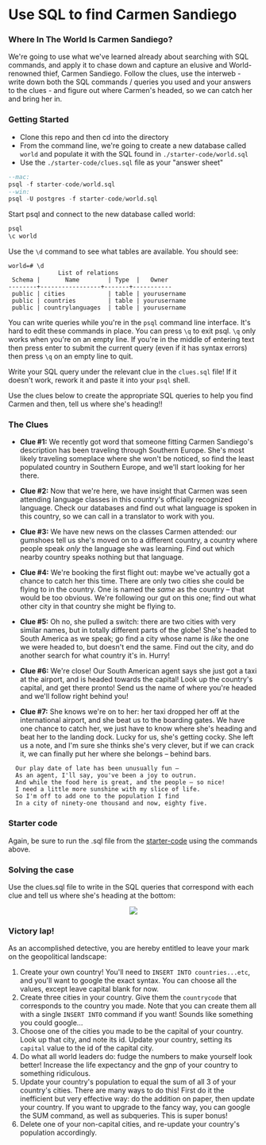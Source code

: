 # Use SQL to find Carmen Sandiego

### Where In The World Is Carmen Sandiego?

We're going to use what we've learned already about searching with SQL commands, and apply it to chase down and capture an elusive and World-renowned thief, Carmen Sandiego. Follow the clues, use the interweb - write down both the SQL commands / queries you used and your answers to the clues - and figure out where Carmen's headed, so we can catch her and bring her in.


### Getting Started

- Clone this repo and then cd into the directory
- From the command line, we're going to create a new database called `world` and populate it with the SQL found in `./starter-code/world.sql`
- Use the `./starter-code/clues.sql` file as your "answer sheet"

```sql
--mac:
psql -f starter-code/world.sql
--win:
psql -U postgres -f starter-code/world.sql

```

Start psql and connect to the new database called world:

```sql
psql
\c world
```

Use the `\d` command to see what tables are available. You should see:

```
world=# \d
              List of relations
 Schema |       Name        | Type  |   Owner   
--------+-----------------+-------+-----------
 public | cities            | table | yourusername
 public | countries         | table | yourusername
 public | countrylanguages  | table | yourusername
```

You can write queries while you're in the `psql` command line interface. It's hard
to edit these commands in place. You can press `\q` to exit psql. `\q` only works
when you're on an empty line. If you're in the middle of entering text then press enter
to submit the current query (even if it has syntax errors) then press `\q` on an
empty line to quit.

Write your SQL query under the relevant clue in the `clues.sql` file! 
If it doesn't work, rework it and paste it into your `psql` shell.

Use the clues below to create the appropriate SQL queries to help you find Carmen and then, tell us where she's heading!!

### The Clues

  - **Clue #1:** We recently got word that someone fitting Carmen Sandiego's description has been traveling through Southern Europe. She's most likely traveling someplace where she won't be noticed, so find the least populated country in Southern Europe, and we'll start looking for her there.

  - **Clue #2:** Now that we're here, we have insight that Carmen was seen attending language classes in this country's officially recognized language. Check our databases and find out what language is spoken in this country, so we can call in a translator to work with you.

  - **Clue #3:** We have new news on the classes Carmen attended: our gumshoes tell us she's moved on to a different country, a country where people speak *only* the language she was learning. Find out which nearby country speaks nothing but that language.

  - **Clue #4:** We're booking the first flight out: maybe we've actually got a chance to catch her this time. There are only two cities she could be flying to in the country. One is named the *same* as the country – that would be too obvious. We're following our gut on this one; find out what other city in that country she might be flying to.

  - **Clue #5:** Oh no, she pulled a switch: there are two cities with very similar names, but in totally different parts of the globe! She's headed to South America as we speak; go find a city whose name is *like* the one we were headed to, but doesn't end the same. Find out the city, and do another search for what country it's in. Hurry!

  - **Clue #6:** We're close! Our South American agent says she just got a taxi at the airport, and is headed towards the capital! Look up the country's capital, and get there pronto! Send us the name of where you're headed and we'll follow right behind you!

  - **Clue #7:** She knows we're on to her: her taxi dropped her off at the international airport, and she beat us to the boarding gates. We have one chance to catch her, we just have to know where she's heading and beat her to the landing dock.
Lucky for us, she's getting cocky. She left us a note, and I'm sure she thinks she's very clever, but if we can crack it, we can finally put her where she belongs – behind bars.

```
  Our play date of late has been unusually fun –
  As an agent, I'll say, you've been a joy to outrun.
  And while the food here is great, and the people – so nice!
  I need a little more sunshine with my slice of life.
  So I'm off to add one to the population I find
  In a city of ninety-one thousand and now, eighty five.
```


### Starter code

Again, be sure to run the .sql file from the [starter-code](starter-code/world.sql) using the commands above.

### Solving the case

Use the clues.sql file to write in the SQL queries that correspond with each clue and tell us where she's heading at the bottom:

<p align="center">
  <img src ="example.png">
</p>


### Victory lap!
As an accomplished detective, you are hereby entitled to leave your mark on the geopolitical landscape:
1. Create your own country! You'll need to `INSERT INTO countries...etc`, and you'll want to google the exact syntax. You can choose all the values, except leave capital blank for now.
1. Create three cities in your country. Give them the `countrycode` that corresponds to the country you made. Note that you can create them all with a single `INSERT INTO` command if you want! Sounds like something you could google...
1. Choose one of the cities you made to be the capital of your country. Look up that city, and note its id. Update your country, setting its `capital` value to the id of the capital city.
1. Do what all world leaders do: fudge the numbers to make yourself look better! Increase the life expectancy and the gnp of your country to something ridiculous.
1. Update your country's population to equal the sum of all 3 of your country's cities. There are many ways to do this! First do it the inefficient but very effective way: do the addition on paper, then update your country. If you want to upgrade to the fancy way, you can google the SUM command, as well as subqueries. This is super bonus!
1. Delete one of your non-capital cities, and re-update your country's population accordingly.